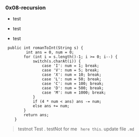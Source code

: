 ### 0x08-recursion
* test
+ test 
- test
```
 public int romanToInt(String s) {
         int ans = 0, num = 0;
        for (int i = s.length()-1; i >= 0; i--) {
            switch(s.charAt(i)) {
                case 'I': num = 1; break;
                case 'V': num = 5; break;
                case 'X': num = 10; break;
                case 'L': num = 50; break;
                case 'C': num = 100; break;
                case 'D': num = 500; break;
                case 'M': num = 1000; break;
            }
            if (4 * num < ans) ans -= num;
            else ans += num;
        }
        return ans;
    }
```
> testnot Test .
> testNot for me ` here this`.
> update file `.md` 
